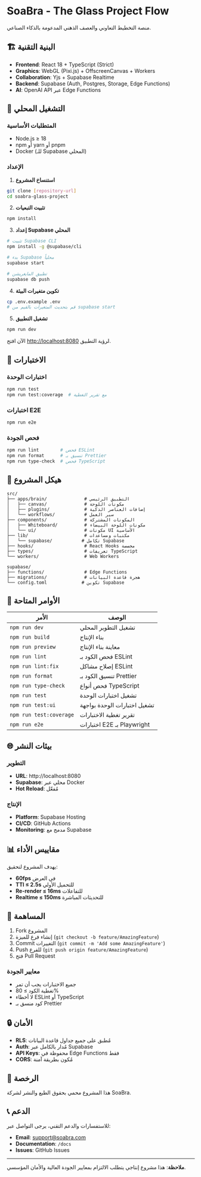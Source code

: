 # SoaBra - The Glass Project Flow

منصة التخطيط التعاوني والعصف الذهني المدعومة بالذكاء الصناعي.

## 🏗️ البنية التقنية

- **Frontend**: React 18 + TypeScript (Strict)
- **Graphics**: WebGL (Pixi.js) + OffscreenCanvas + Workers
- **Collaboration**: Yjs + Supabase Realtime
- **Backend**: Supabase (Auth, Postgres, Storage, Edge Functions)
- **AI**: OpenAI API عبر Edge Functions

## 🚀 التشغيل المحلي

### المتطلبات الأساسية
- Node.js ≥ 18
- npm أو yarn أو pnpm
- Docker (للـ Supabase المحلي)

### الإعداد

1. **استنساخ المشروع**
```bash
git clone [repository-url]
cd soabra-glass-project
```

2. **تثبيت التبعيات**
```bash
npm install
```

3. **إعداد Supabase المحلي**
```bash
# تثبيت Supabase CLI
npm install -g @supabase/cli

# بدء Supabase محلياً
supabase start

# تطبيق المايغريشن
supabase db push
```

4. **تكوين متغيرات البيئة**
```bash
cp .env.example .env
# قم بتحديث المتغيرات بالقيم من supabase start
```

5. **تشغيل التطبيق**
```bash
npm run dev
```

الآن افتح [http://localhost:8080](http://localhost:8080) لرؤية التطبيق.

## 🧪 الاختبارات

### اختبارات الوحدة
```bash
npm run test
npm run test:coverage  # مع تقرير التغطية
```

### اختبارات E2E
```bash
npm run e2e
```

### فحص الجودة
```bash
npm run lint        # فحص ESLint
npm run format      # تنسيق بـ Prettier
npm run type-check  # فحص TypeScript
```

## 📁 هيكل المشروع

```
src/
├── apps/brain/              # التطبيق الرئيسي
│   ├── canvas/              # مكونات اللوحة
│   ├── plugins/             # إضافات العناصر الذكية
│   └── workflows/           # سير العمل
├── components/              # المكونات المشتركة
│   ├── Whiteboard/          # مكونات اللوحة البيضاء
│   └── ui/                  # مكونات UI الأساسية
├── lib/                     # مكتبات ومساعدات
│   └── supabase/           # تكامل Supabase
├── hooks/                   # React Hooks مخصصة
├── types/                   # تعريفات TypeScript
└── workers/                 # Web Workers

supabase/
├── functions/               # Edge Functions
├── migrations/              # هجرة قاعدة البيانات
└── config.toml             # تكوين Supabase
```

## 🔧 الأوامر المتاحة

| الأمر | الوصف |
|-------|--------|
| `npm run dev` | تشغيل التطوير المحلي |
| `npm run build` | بناء الإنتاج |
| `npm run preview` | معاينة بناء الإنتاج |
| `npm run lint` | فحص الكود بـ ESLint |
| `npm run lint:fix` | إصلاح مشاكل ESLint |
| `npm run format` | تنسيق الكود بـ Prettier |
| `npm run type-check` | فحص أنواع TypeScript |
| `npm run test` | تشغيل اختبارات الوحدة |
| `npm run test:ui` | تشغيل اختبارات الوحدة بواجهة |
| `npm run test:coverage` | تقرير تغطية الاختبارات |
| `npm run e2e` | اختبارات E2E بـ Playwright |

## 🌐 بيئات النشر

### التطوير
- **URL**: http://localhost:8080
- **Supabase**: محلي عبر Docker
- **Hot Reload**: مُفعّل

### الإنتاج
- **Platform**: Supabase Hosting
- **CI/CD**: GitHub Actions
- **Monitoring**: مدمج مع Supabase

## 📊 مقاييس الأداء

يهدف المشروع لتحقيق:
- **60fps** في العرض
- **TTI ≤ 2.5s** للتحميل الأولي
- **Re-render ≤ 16ms** للتفاعلات
- **Realtime ≤ 150ms** للتحديثات المباشرة

## 🤝 المساهمة

1. Fork المشروع
2. إنشاء فرع للميزة (`git checkout -b feature/AmazingFeature`)
3. Commit التغييرات (`git commit -m 'Add some AmazingFeature'`)
4. Push للفرع (`git push origin feature/AmazingFeature`)
5. فتح Pull Request

### معايير الجودة
- جميع الاختبارات يجب أن تمر
- تغطية الكود ≥ 80%
- لا أخطاء ESLint أو TypeScript
- كود منسق بـ Prettier

## 🔒 الأمان

- **RLS**: مُطبق على جميع جداول قاعدة البيانات
- **Auth**: مُدار بالكامل عبر Supabase
- **API Keys**: محفوظة في Edge Functions فقط
- **CORS**: مُكون بطريقة آمنة

## 📄 الرخصة

هذا المشروع محمي بحقوق الطبع والنشر لشركة SoaBra.

## 📞 الدعم

للاستفسارات والدعم التقني، يرجى التواصل عبر:
- **Email**: support@soabra.com
- **Documentation**: `/docs`
- **Issues**: GitHub Issues

---

**ملاحظة**: هذا مشروع إنتاجي يتطلب الالتزام بمعايير الجودة العالية والأمان المؤسسي.
